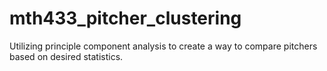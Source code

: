 # mth433_pitcher_clustering
Utilizing principle component analysis to create a way to compare pitchers based on desired statistics.
